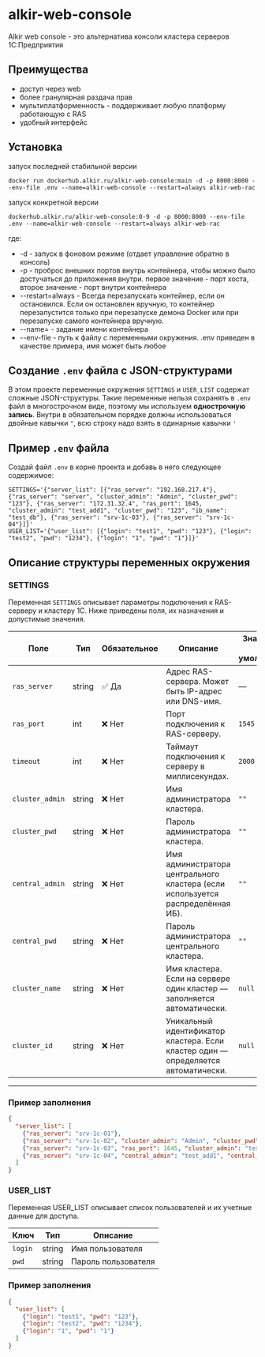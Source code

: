 # alkir-web-console
Alkir web console - это альтернатива консоли кластера серверов 1С:Предприятия

## Преимущества
 - доступ через web
 - более гранулярная раздача прав
 - мультиплатформенность - поддерживает любую платформу работающую с RAS
 - удобный интерфейс

## Установка
запуск последней стабильной версии
```
docker run dockerhub.alkir.ru/alkir-web-console:main -d -p 8000:8000 --env-file .env --name=alkir-web-console --restart=always alkir-web-rac
```
запуск конкретной версии
```
dockerhub.alkir.ru/alkir-web-console:0-9 -d -p 8000:8000 --env-file .env --name=alkir-web-console --restart=always alkir-web-rac
```

где:
 - -d - запуск в фоновом режиме (отдает управление обратно в консоль)
 - -p - проброс внешних портов внутрь контейнера, чтобы можно было достучаться до приложения внутри. первое значение - порт хоста, второе значение - порт внутри контейнера
 - --restart=always - Всегда перезапускать контейнер, если он остановился. Если он остановлен вручную, то контейнер перезапустится только при перезапуске демона Docker или при перезапуске самого контейнера вручную.
 - --name= - задание имени контейнера
 - --env-file - путь к файлу с переменными окружения. .env приведен в качестве примера, имя может быть любое


## Создание `.env` файла с JSON-структурами

В этом проекте переменные окружения `SETTINGS` и `USER_LIST` содержат сложные JSON-структуры. Такие переменные нельзя сохранять в `.env` файл в многострочном виде, поэтому мы используем **однострочную запись**. Внутри в обязательном порядке должны использоваться двойные кавычки `"`, всю строку надо взять в одинарные кавычки `'`

## Пример `.env` файла

Создай файл `.env` в корне проекта и добавь в него следующее содержимое:

```env
SETTINGS='{"server_list": [{"ras_server": "192.168.217.4"}, {"ras_server": "server", "cluster_admin": "Admin", "cluster_pwd": "123"}, {"ras_server": "172.31.32.4", "ras_port": 1645, "cluster_admin": "test_add1", "cluster_pwd": "123", "ib_name": "test_db"}, {"ras_server": "srv-1c-03"}, {"ras_server": "srv-1c-04"}]}'
USER_LIST='{"user_list": [{"login": "test1", "pwd": "123"}, {"login": "test2", "pwd": "1234"}, {"login": "1", "pwd": "1"}]}'
```
## Описание структуры переменных окружения

### SETTINGS

Переменная `SETTINGS` описывает параметры подключения к RAS-серверу и кластеру 1С. Ниже приведены поля, их назначения и допустимые значения.

| Поле             | Тип     | Обязательное | Описание                                                                                       | Значение по умолчанию |
|------------------|---------|--------------|------------------------------------------------------------------------------------------------|------------------------|
| `ras_server`     | string  | ✅ Да         | Адрес RAS-сервера. Может быть IP-адрес или DNS-имя.                                            | —                      |
| `ras_port`       | int     | ❌ Нет        | Порт подключения к RAS-серверу.                                                                | `1545`                 |
| `timeout`        | int     | ❌ Нет        | Таймаут подключения к серверу в миллисекундах.                                                 | `2000`                 |
| `cluster_admin`  | string  | ❌ Нет        | Имя администратора кластера.                                                                   | `""`                   |
| `cluster_pwd`    | string  | ❌ Нет        | Пароль администратора кластера.                                                                | `""`                   |
| `central_admin`  | string  | ❌ Нет        | Имя администратора центрального кластера (если используется распределённая ИБ).                 | `""`                   |
| `central_pwd`    | string  | ❌ Нет        | Пароль администратора центрального кластера.                                                   | `""`                   |
| `cluster_name`   | string  | ❌ Нет        | Имя кластера. Если на сервере один кластер — заполняется автоматически.                        | `null`                 |
| `cluster_id`     | string  | ❌ Нет        | Уникальный идентификатор кластера. Если кластер один — определяется автоматически.             | `null`                 |

---

### Пример заполнения

```json
{
  "server_list": [
    {"ras_server": "srv-1c-01"},
    {"ras_server": "srv-1c-02", "cluster_admin": "Admin", "cluster_pwd": "123"},
    {"ras_server": "srv-1c-03", "ras_port": 1645, "cluster_admin": "test_add1", "cluster_pwd": "123", "ib_name": "test_db"},
    {"ras_server": "srv-1c-04", "central_admin": "test_add1", "central_pwd": "123"}
  ]
}
```

### USER_LIST
Переменная USER_LIST описывает список пользователей и их учетные данные для доступа.

| Ключ    | Тип    | Описание            |
| ------- | ------ | ------------------- |
| `login` | string | Имя пользователя    |
| `pwd`   | string | Пароль пользователя |


### Пример заполнения

```json
{
  "user_list": [
    {"login": "test1", "pwd": "123"},
    {"login": "test2", "pwd": "1234"},
    {"login": "1", "pwd": "1"}
  ]
}
```